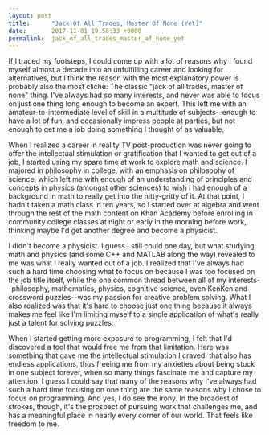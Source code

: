 ```yaml
---
layout: post
title:      "Jack Of All Trades, Master Of None (Yet)"
date:       2017-11-01 19:58:33 +0000
permalink:  jack_of_all_trades_master_of_none_yet
---
```



If I traced my footsteps, I could come up with a lot of reasons why I found myself almost a decade into an unfulfilling career and looking for alternatives, but I think the reason with the most explanatory power is probably also the most cliche: The classic "jack of all trades, master of none" thing. I've always had so many interests, and never was able to focus on just one thing long enough to become an expert. This left me with an amateur-to-intermediate level of skill in a multitude of subjects--enough to have a lot of fun, and occasionally impress people at parties, but not enough to get me a job doing something I thought of as valuable.

When I realized a career in reality TV post-production was never going to offer the intellectual stimulation or gratification that I wanted to get out of a job, I started using my spare time at work to explore math and science. I majored in philosophy in college, with an emphasis on philosophy of science, which left me with enough of an understanding of principles and concepts in physics (amongst other sciences) to wish I had enough of a background in math to really get into the nitty-gritty of it. At that point, I hadn't taken a math class in ten years, so I started over at algebra and went through the rest of the math content on Khan Academy before enrolling in community college classes at night or early in the morning before work, thinking maybe I'd get another degree and become a physicist. 

I didn't become a physicist. I guess I still could one day, but what studying math and physics (and some C++ and MATLAB along the way) revealed to me was what I really wanted out of a job. I realized that I've always had such a hard time choosing what to focus on because I was too focused on the job title itself, while the one common thread between all of my interests--philosophy, mathematics, physics, cognitive science, even KenKen and crossword puzzles--was my passion for creative problem solving. What I also realized was that it's hard to choose just one thing because it always makes me feel like I'm limiting myself to a single application of what's really just a talent for solving puzzles. 

When I started getting more exposure to programming, I felt that I'd discovered a tool that would free me from that limitation. Here was something that gave me the intellectual stimulation I craved, that also has endless applications, thus freeing me from my anxieties about being stuck in one subject forever, when so many things fascinate me and capture my attention. I guess I could say that many of the reasons why I've always had such a hard time focusing on one thing are the same reasons why I chose to focus on programming. And yes, I do see the irony. In the broadest of strokes, though, it's the prospect of pursuing work that challenges me, and has a meaningful place in nearly every corner of our world. That feels like freedom to me. 
